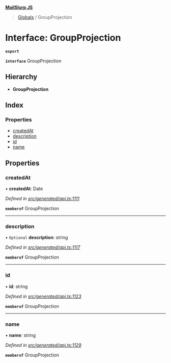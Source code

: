 **[MailSlurp JS](../README.md)**

> [Globals](../README.md) / GroupProjection

# Interface: GroupProjection

**`export`** 

**`interface`** GroupProjection

## Hierarchy

* **GroupProjection**

## Index

### Properties

* [createdAt](groupprojection.md#createdat)
* [description](groupprojection.md#description)
* [id](groupprojection.md#id)
* [name](groupprojection.md#name)

## Properties

### createdAt

•  **createdAt**: Date

*Defined in [src/generated/api.ts:1111](https://github.com/mailslurp/mailslurp-client/blob/717d89d/src/generated/api.ts#L1111)*

**`memberof`** GroupProjection

___

### description

• `Optional` **description**: string

*Defined in [src/generated/api.ts:1117](https://github.com/mailslurp/mailslurp-client/blob/717d89d/src/generated/api.ts#L1117)*

**`memberof`** GroupProjection

___

### id

•  **id**: string

*Defined in [src/generated/api.ts:1123](https://github.com/mailslurp/mailslurp-client/blob/717d89d/src/generated/api.ts#L1123)*

**`memberof`** GroupProjection

___

### name

•  **name**: string

*Defined in [src/generated/api.ts:1129](https://github.com/mailslurp/mailslurp-client/blob/717d89d/src/generated/api.ts#L1129)*

**`memberof`** GroupProjection
